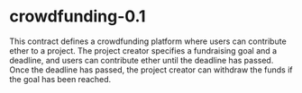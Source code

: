 # crowdfunding-0.1
This contract defines a crowdfunding platform where users can contribute ether to a project. The project creator specifies a fundraising goal and a deadline, and users can contribute ether until the deadline has passed. Once the deadline has passed, the project creator can withdraw the funds if the goal has been reached.
